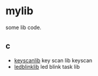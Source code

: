 # mylib
some lib code.


## c
- [keyscanlib](https://github.com/yjf0602/mylib/tree/master/c/KeyScanLib) key scan lib keyscan
- [ledblinklib](https://github.com/yjf0602/mylib/tree/master/c/LedBlinkLib) led blink task lib
